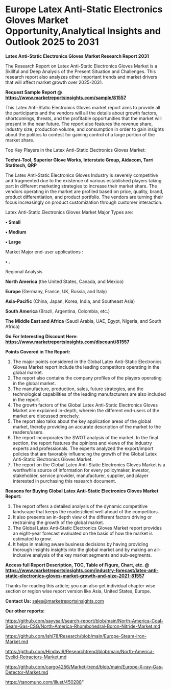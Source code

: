 # Europe Latex Anti-Static Electronics Gloves Market Opportunity,Analytical Insights and Outlook 2025 to 2031

<strong>Latex Anti-Static Electronics Gloves Market Research Report 2031</strong>

The Research Report on Latex Anti-Static Electronics Gloves Market is a Skillful and Deep Analysis of the Present Situation and Challenges. This research report also analyzes other important trends and market drivers that will affect market growth over 2025-2031.

<strong>Request Sample Report @ <a href=https://www.marketreportsinsights.com/sample/81557>https://www.marketreportsinsights.com/sample/81557</a></strong>

This Latex Anti-Static Electronics Gloves market report aims to provide all the participants and the vendors will all the details about growth factors, shortcomings, threats, and the profitable opportunities that the market will present in the near future. The report also features the revenue share, industry size, production volume, and consumption in order to gain insights about the politics to contest for gaining control of a large portion of the market share.

Top Key Players in the Latex Anti-Static Electronics Gloves Market:

<strong>Techni-Tool, Superior Glove Works, Interstate Group, Aidacom, Tarri Statitech, QRP</strong>

The Latex Anti-Static Electronics Gloves Industry is severely competitive and fragmented due to the existence of various established players taking part in different marketing strategies to increase their market share. The vendors operating in the market are profiled based on price, quality, brand, product differentiation, and product portfolio. The vendors are turning their focus increasingly on product customization through customer interaction.

Latex Anti-Static Electronics Gloves Market Major Types are:

<strong>• Small

• Medium

• Large</strong>

Market Major end-user applications :

<strong>• .</strong>

Regional Analysis

</u><strong><b>North America</b></strong> (the United States, Canada, and Mexico)

<strong><b>Europe </b></strong>(Germany, France, UK, Russia, and Italy)

<strong><b>Asia-Pacific</b></strong> (China, Japan, Korea, India, and Southeast Asia)

<strong><b>South America</b></strong> (Brazil, Argentina, Colombia, etc.)

<strong><b>The Middle East and Africa</b></strong> (Saudi Arabia, UAE, Egypt, Nigeria, and South Africa)

<strong>Go For Interesting Discount Here: <a href=https://www.marketreportsinsights.com/discount/81557>https://www.marketreportsinsights.com/discount/81557</a></strong>

<strong>Points Covered in The Report:</strong>
<ol>
  <li>The major points considered in the Global Latex Anti-Static Electronics Gloves Market report include the leading competitors operating in the global market.</li>
  <li>The report also contains the company profiles of the players operating in the global market.</li>
  <li>The manufacture, production, sales, future strategies, and the technological capabilities of the leading manufacturers are also included in the report.</li>
  <li>The growth factors of the Global Latex Anti-Static Electronics Gloves Market are explained in-depth, wherein the different end-users of the market are discussed precisely.</li>
  <li>The report also talks about the key application areas of the global market, thereby providing an accurate description of the market to the readers/users.</li>
  <li>The report incorporates the SWOT analysis of the market. In the final section, the report features the opinions and views of the industry experts and professionals. The experts analyzed the export/import policies that are favorably influencing the growth of the Global Latex Anti-Static Electronics Gloves Market.</li>
  <li>The report on the Global Latex Anti-Static Electronics Gloves Market is a worthwhile source of information for every policymaker, investor, stakeholder, service provider, manufacturer, supplier, and player interested in purchasing this research document.</li>
</ol>
<strong>Reasons for Buying Global Latex Anti-Static Electronics Gloves Market Report:</strong>

<ol>
  <li>The report offers a detailed analysis of the dynamic competitive landscape that keeps the reader/client well ahead of the competitors.</li>
  <li>It also presents an in-depth view of the different factors driving or restraining the growth of the global market.</li>
  <li>The Global Latex Anti-Static Electronics Gloves Market report provides an eight-year forecast evaluated on the basis of how the market is estimated to grow.</li>
  <li>It helps in making aware business decisions by having providing thorough insights insights into the global market and by making an all-inclusive analysis of the key market segments and sub-segments.</li>
</ol>
<strong>Access full Report Description, TOC, Table of Figure, Chart, etc. @ <a href=https://www.marketreportsinsights.com/industry-forecast/latex-anti-static-electronics-gloves-market-growth-and-size-2021-81557>https://www.marketreportsinsights.com/industry-forecast/latex-anti-static-electronics-gloves-market-growth-and-size-2021-81557</a></strong>


Thanks for reading this article; you can also get individual chapter wise section or region wise report version like Asia, United States, Europe.

<strong>Contact Us:</strong>
sales@marketreportsinsights.com

<strong>Our other reports:</strong>

<a href=https://github.com/sayysaif/search-report/blob/main/North-America-Coal-Seam-Gas-CSG/North-America-Rhombohedral-Boron-Nitride-Market.md>https://github.com/sayysaif/search-report/blob/main/North-America-Coal-Seam-Gas-CSG/North-America-Rhombohedral-Boron-Nitride-Market.md</a>

<a href=https://github.com/Ishi78/Research/blob/main/Europe-Steam-Iron-Market.md>https://github.com/Ishi78/Research/blob/main/Europe-Steam-Iron-Market.md</a>

<a href=https://github.com/Hindavi9/Researchtrend/blob/main/North-America-Eyelid-Retractors-Market.md>https://github.com/Hindavi9/Researchtrend/blob/main/North-America-Eyelid-Retractors-Market.md</a>

<a href=https://github.com/cargo4256/Market-trend/blob/main/Europe-X-ray-Gas-Detector-Market.md>https://github.com/cargo4256/Market-trend/blob/main/Europe-X-ray-Gas-Detector-Market.md</a>

<a href=https://tanomuno.com/illust/450288>https://tanomuno.com/illust/450288</a>"
